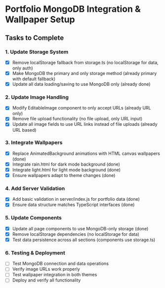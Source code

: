 # Portfolio MongoDB Integration & Wallpaper Setup

## Tasks to Complete

### 1. Update Storage System
- [x] Remove localStorage fallback from storage.ts (no localStorage for data, only auth)
- [x] Make MongoDB the primary and only storage method (already primary with default fallback)
- [x] Update all data loading/saving to use MongoDB only (already done)

### 2. Update Image Handling
- [x] Modify EditableImage component to only accept URLs (already URL only)
- [x] Remove file upload functionality (no file upload, only URL input)
- [x] Update all image fields to use URL links instead of file uploads (already URL based)

### 3. Integrate Wallpapers
- [x] Replace AnimatedBackground animations with HTML canvas wallpapers (done)
- [x] Integrate rain.html for dark mode background (done)
- [x] Integrate light.html for light mode background (done)
- [x] Ensure wallpapers adapt to theme changes (done)

### 4. Add Server Validation
- [x] Add basic validation in server/index.js for portfolio data (done)
- [x] Ensure data structure matches TypeScript interfaces (done)

### 5. Update Components
- [x] Update all page components to use MongoDB-only storage (done)
- [x] Remove localStorage dependencies (no localStorage for data)
- [x] Test data persistence across all sections (components use storage.ts)

### 6. Testing & Deployment
- [ ] Test MongoDB connection and data operations
- [ ] Verify image URLs work properly
- [ ] Test wallpaper integration in both themes
- [ ] Deploy and verify all functionality
